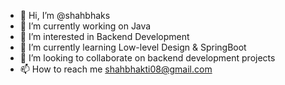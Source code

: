 - 👋 Hi, I’m @shahbhaks
- 🔭 I’m currently working on Java
- 👀 I’m interested in Backend Development
- 🌱 I’m currently learning Low-level Design & SpringBoot
- 💞️ I’m looking to collaborate on backend development projects
- 📫 How to reach me shahbhakti08@gmail.com

<!---
shahbhaks/shahbhaks is a ✨ special ✨ repository because its `README.md` (this file) appears on your GitHub profile.
You can click the Preview link to take a look at your changes.
--->

